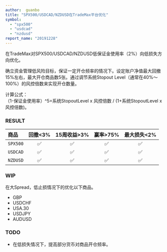 ```yaml
---
author:  guanbo
title: "SPX500/USDCAD/NZDUSD在TradeMax平台优化"
symbol: 
  - "spx500"
  - "usdcad"
  - "nzdusd"
report_name: "20191228"
---
```

在TradeMax对SPX500/USDCAD/NZDUSD低保证金使用率（2%）向低损失方向优化。

确立资金管理低风险目标，保证一定开仓频率的情况下。设定账户净值最大回撤15%左右，最大开仓商品数5张。通过调节系统Stopout Level（通常在40%～100%）的风控倍数来实现开仓数量。

计算公式：    
（1-保证金使用率）^5=系统StopoutLevel x 风控倍数 / (1+系统StopoutLevel x 风控倍数)。

### RESULT  

| 商品 | 回撤<3% | 15周收益>3% | 赢率>75% | 最大损失<2%|    
|:-|:-:|:-:|:-:|:-:|
| `SPX500`| &#9989; | &#9989; | &#9989; | &#9989; |     
| `USDCAD`| &#9989; | &#9989; | &#9989; | &#9989; |     
| `NZDUSD`| &#9989; | &#9989; | &#9989; | &#9989; |     

### WIP
在大Spread，低止损情况下的优化以下商品。
- GBP
- USDCHF
- USA.30
- USDJPY
- AUDUSD

### TODO
- 在低损失情况下，提高部分货币对商品开仓频率。
